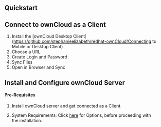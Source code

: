 ## Quickstart

## ​Connect to ownCloud as a Client

1. Install the [ownCloud Desktop Client](https://github.com/stephanieelizabeth/redhat-ownCloud/Connecting to Mobile or Desktop Client)
2. Choose a URL
3. Create Login and Password
4. Sync Files
5. Open in Browser and Sync

## Install and Configure ownCloud Server

#### Pre-Requisites

1. Install ownCloud server and get connected as a Client. 

2. System Requirements: Click [here](https://doc.owncloud.org/server/10.0/admin_manual/installation/system_requirements.html) for Options, before proceeding with the installation.

[Click Here]: https://doc.owncloud.org/server/10.0/admin_manual/installation/system_requirements.html	"System Requirements"